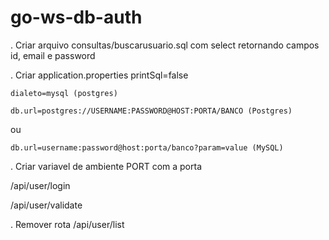 # go-ws-db-auth
. Criar arquivo consultas/buscarusuario.sql com select retornando campos id, email e password

. Criar application.properties
	printSql=false
    
    dialeto=mysql (postgres)
	
	db.url=postgres://USERNAME:PASSWORD@HOST:PORTA/BANCO (Postgres)
	
ou

	db.url=username:password@host:porta/banco?param=value (MySQL)

. Criar variavel de ambiente PORT com a porta

/api/user/login

/api/user/validate

. Remover rota /api/user/list
